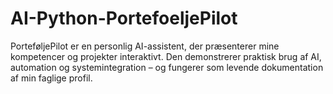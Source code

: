 # AI-Python-PortefoeljePilot
PorteføljePilot er en personlig AI-assistent, der præsenterer mine kompetencer og projekter interaktivt. Den demonstrerer praktisk brug af AI, automation og systemintegration – og fungerer som levende dokumentation af min faglige profil. 
